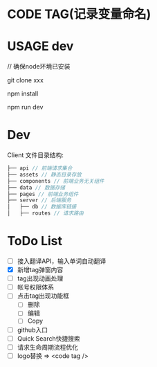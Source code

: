 
CODE TAG(记录变量命名)
================
  

USAGE dev
=========
// 确保node环境已安装

git clone xxx

npm install

npm run dev

Dev
===
Client 文件目录结构:
```js
├── api // 前端请求集合
├── assets // 静态目录存放
├── components // 前端业务无关组件
├── data // 数据存储
├── pages // 前端业务组件
├── server // 后端服务
│   ├── db // 数据库链接
│   ├── routes // 请求路由
```
ToDo List
=========

- [ ] 接入翻译API，输入单词自动翻译
- [x] 新增tag弹窗内容
- [ ] tag出现动画处理
- [ ] 帐号权限体系
- [ ] 点击tag出现功能框
  - [ ] 删除
  - [ ] 编辑
  - [ ] Copy
- [ ] github入口
- [ ] Quick Search快捷搜索
- [ ] 请求生命周期流程优化
- [ ] logo替换 => \<code tag \/\>
